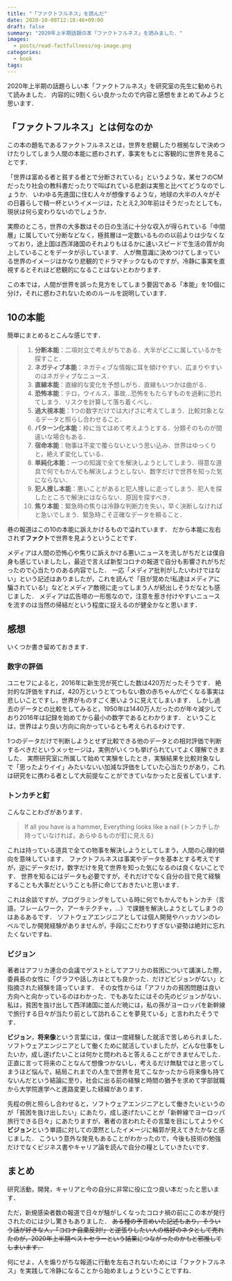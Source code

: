 ```yaml
---
title: "「ファクトフルネス」を読んだ"
date: 2020-10-08T12:18:46+09:00
draft: false
summary: "2020年上半期話題の本「ファクトフルネス」を読みました．"
images:
  - posts/read-factfullness/og-image.png
categories:
  - book
tags:
---
```


2020年上半期の話題らしい本「ファクトフルネス」を研究室の先生に勧められて読みました．
内容的に9割くらい良かったので内容と感想をまとめてみようと思います．

## 「ファクトフルネス」とは何なのか

この本の題名であるファクトフルネスとは，世界を悲観したり根拠なしで決めつけたりしてしまう人間の本能に惑わされず，事実をもとに客観的に世界を見ることです．

「世界は富める者と貧する者とで分断されている」というような，某セフのCMだったり社会の教科書だったりで叫ばれている悲劇は実態と比べてどうなのでしょうか．
いわゆる先進国に住む人々が想像するような，地球の大半の人々がその日暮らしで精一杯というイメージは，たとえ2,30年前はそうだったとしても，現状は何ら変わりないのでしょうか．

実際のところ，世界の大多数はその日の生活に十分な収入が得られている「中間層」に属していて分断などなく，極貧層は一定数いるものの以前よりは少なくなっており，途上国は西洋諸国のそれよりもはるかに速いスピードで生活の質が向上していることをデータが示しています．
人が無意識に決めつけてしまっている世界のイメージはかなり悲観的でドラマチックなものですが，冷静に事実を直視するとそれほど悲観的になることはないとわかります．

この本では，人間が世界を誤った見方をしてしまう要因である「本能」を10個に分け，それに惑わされないためのルールを説明しています．

## 10の本能

簡単にまとめるとこんな感じです．

> 1. **分断本能**：二項対立で考えがちである．大半がどこに属しているかを探すこと．
> 1. **ネガティブ本能**：ネガティブな情報に耳を傾けやすい．広まりやすいのはネガティブなニュース．
> 1. **直線本能**：直線的な変化を予想しがち．直線もいつかは曲がる．
> 1. **恐怖本能**：テロ，ウイルス，事故...恐怖をもたらすものを過剰に恐れてしまう．リスクを計算して落ち着くべし．
> 1. **過大視本能**：1つの数字だけでは大げさに考えてしまう．比較対象となるデータと照らし合わせること．
> 1. **パターン化本能**：枠に当てはめて考えようとする．分類そのものが間違いな場合もある．
> 1. **宿命本能**：物事は不変で覆らないという思い込み．世界はゆっくりと，絶えず変化している．
> 1. **単純化本能**：一つの知識で全てを解決しようとしてしまう．得意な道具で何でもかんでも解決しようとしない．数字だけで世界を知った気にならない．
> 1. **犯人捜し本能**：悪いことがあると犯人捜しに走ってしまう．犯人を探したところで解決にはならない．原因を探すべき．
> 1. **焦り本能**：緊急時の焦りは冷静な判断力を失い，早く決断しなければと急いでしまう．緊急時こそ正確なデータを頼ること．

巷の報道はこの10の本能に訴えかけるもので溢れています．
だから本能に左右されず**ファクト**で世界を見ようということです．

メディアは人間の恐怖心や焦りに訴えかける悪いニュースを流しがちだとは僕自身も感じていましたし，最近で言えば新型コロナの報道で自分も影響されがちだったので心当たりのある内容でした．
一応「メディア批判がしたいわけではない」という記述はありましたが，これを読んで「目が覚めた!私達はメディアに騙されている!」などとメディア敵視に走ってしまう人が続出しそうだなとも感じました．
メディアは広告塔の一形態なので，注意を惹き付けやすいニュースを流すのは当然の帰結だという程度に捉えるのが健全かなと思います．

## 感想

いくつか書き留めておきます．

### 数字の評価

ユニセフによると，2016年に新生児が死亡した数は420万だったそうです．
絶対的な評価をすれば，420万というとてつもない数の赤ちゃんが亡くなる事実は悲しいことですし，世界がものすごく悪いように見えてしまいます．
しかし過去のデータとの比較をしてみると，1950年は1440万人だったのが年々減少しており2016年は記録を始めてから最小の数字であるとわかります．
ということは，世界はより良い方向に向かっているとも考えられるわけです．

1つのデータだけで判断しようとせず比較できる他のデータとの相対評価で判断するべきだというメッセージは，実例がいくつも挙げられていてよく理解できました．
実際研究室に所属して始めて実験をしたとき，実験結果を比較対象なしで「思ったよりイイ」みたいないい加減な評価をしていた心当たりがあり，これは研究をに携わる者として大前提なことができていなかったと反省しています．

### トンカチと釘

こんなことわざがあります．

> If all you have is a hammer, Everything looks like a nail
> (トンカチしか持っていなければ，あらゆるものが釘に見える)

これは持っている道具で全ての物事を解決しようとしてしまう，人間の心理的傾向を意味しています．
ファクトフルネスは事実やデータを基本とする考えですが，逆にデータだけ，数字だけを見て世界を知った気になるのは良くないことです．
世界を知るにはデータも必要ですが，それだけでなく自分の目で見て経験することも大事だということも肝に命じておきたいと思います．

これは余談ですが，プログラミングをしている時に何でもかんでもトンカチ（言語，フレームワーク，アーキテクチャ，...）で課題を解決しようとしてしまうのはあるあるです．
ソフトウェアエンジニアとしては個人開発やハッカソンのレベルでしか開発経験がありませんが，手段にこだわりすぎない姿勢は絶対に忘れたくないですね．

### ビジョン

著者はアフリカ連合の会議でゲストとしてアフリカの貧困について講演した際，委員長の女性に「グラフや話し方はとても良かった．だけどビジョンがない」と指摘された経験を語っています．
その女性からは「アフリカの貧困問題は良い方向へと向かっているのはわかった．でもあなたにはその先のビジョンがない．私は，貧困を抜け出して西洋諸国に並んだ暁には，私の孫がヨーロッパを新幹線で旅行する日々が当たり前として訪れることを夢見ている」と言われたそうです．

**ビジョン**，**将来像**という言葉には，僕は一度経験した就活で苦しめられました．
ソフトウェアエンジニアとして働くために就活していましたが，どんな仕事をしたいか，成し遂げたいことは何かと問われると答えることができませんでした．
正直に言って将来のことなんて想像つかないし，考えるだけ無駄ではと思ってしまうほど悩んで，結局これまでの人生で世界を見てこなかったから将来像も持てないんだという結論に至り，社会に出る前の経験と時間の猶予を求めて学部就職から大学院進学へと進路変更した経緯があります．

先程の例と照らし合わせると，ソフトウェアエンジニアとして働きたいというのが「貧困を抜け出したい」にあたり，成し遂げたいことが「新幹線でヨーロッパ旅行できる日々」にあたりますが，著者の言われたその言葉を目にしてようやく**ビジョン**という単語に対しての漠然としたイメージに輪郭が見えてきたかなと感じました．
こういう意外な発見もあることがわかったので，今後も技術の勉強だけでなくビジネス書やキャリア論を読んで自分の糧としていきたいです．

## まとめ

研究活動，開発，キャリアと今の自分に非常に役に立つ良い本だったと思います．

ただ，新規感染者数の報道で日々が騒がしくなったコロナ禍の前にこの本が発行されたのには少し驚きもありました．
~~ある種の予言めいた記述もあり，そういう話が好きな人，「コロナ自粛反対!」と逆張りしたい人の格好のネタとして売れたのが，2020年上半期ベストセラーという結果につながったのかもと邪推してしまいます．~~

何にせよ，人を煽りがちな報道に行動を左右されないためには「ファクトフルネス」を実践して冷静になることから始めましょうということですね．
